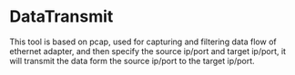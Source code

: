 DataTransmit
============

This tool is based on pcap, used for capturing and filtering data flow of ethernet adapter, and then specify the source ip/port and target ip/port, it will transmit the data form the source ip/port to the target ip/port.

